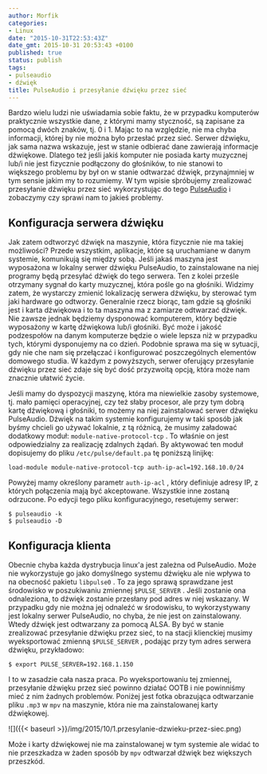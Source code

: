 ```yaml
---
author: Morfik
categories:
- Linux
date: "2015-10-31T22:53:43Z"
date_gmt: 2015-10-31 20:53:43 +0100
published: true
status: publish
tags:
- pulseaudio
- dźwięk
title: PulseAudio i przesyłanie dźwięku przez sieć
---
```


Bardzo wielu ludzi nie uświadamia sobie faktu, że w przypadku komputerów praktycznie wszystkie dane,
z którymi mamy styczność, są zapisane za pomocą dwóch znaków, tj. 0 i 1. Mając to na względzie, nie
ma chyba informacji, której by nie można było przesłać przez sieć. Serwer dźwięku, jak sama nazwa
wskazuje, jest w stanie odbierać dane zawierają informacje dźwiękowe. Dlatego też jeśli jakiś
komputer nie posiada karty muzycznej lub/i nie jest fizycznie podłączony do głośników, to nie
stanowi to większego problemu by był on w stanie odtwarzać dźwięk, przynajmniej w tym sensie jakim
my to rozumiemy. W tym wpisie sþróbujemy zrealizować przesyłanie dźwięku przez sieć wykorzystując do
tego [PulseAudio](https://www.freedesktop.org/wiki/Software/PulseAudio/) i zobaczymy czy sprawi nam
to jakieś problemy.

<!--more-->
## Konfiguracja serwera dźwięku

Jak zatem odtworzyć dźwięk na maszynie, która fizycznie nie ma takiej możliwości? Przede wszystkim,
aplikacje, które są uruchamiane w danym systemie, komunikują się między sobą. Jeśli jakaś maszyna
jest wyposażona w lokalny serwer dźwięku PulseAudio, to zainstalowane na niej programy będą
przesyłać dźwięk do tego serwera. Ten z kolei prześle otrzymany sygnał do karty muzycznej, która
pośle go na głośniki. Widzimy zatem, że wystarczy zmienić lokalizację serwera dźwięku, by sterować
tym jaki hardware go odtworzy. Generalnie rzecz biorąc, tam gdzie są głośniki jest i karta dźwiękowa
i to ta maszyna ma z zamiarze odtwarzać dźwięk. Nie zawsze jednak będziemy dysponować komputerem,
który będzie wyposażony w kartę dźwiękowa lub/i głośniki. Być może i jakość podzespołów na danym
komputerze będzie o wiele lepsza niż w przypadku tych, którymi dysponujemy na co dzień. Podobnie
sprawa ma się w sytuacji, gdy nie che nam się przełączać i konfigurować poszczególnych elementów
domowego studia. W każdym z powyższych, serwer oferujący przesyłanie dźwięku przez sieć zdaje się
być dość przyzwoitą opcją, która może nam znacznie ułatwić życie.

Jeśli mamy do dyspozycji maszynę, która ma niewielkie zasoby systemowe, tj. mało pamięci
operacyjnej, czy też słaby procesor, ale przy tym dobrą kartę dźwiękową i głośniki, to możemy na
niej zainstalować serwer dźwięku PulseAudio. Dźwięk na takim systemie konfigurujemy w taki sposób
jak byśmy chcieli go używać lokalnie, z tą różnicą, że musimy załadować dodatkowy moduł:
`module-native-protocol-tcp` . To właśnie on jest odpowiedzialny za realizację zdalnych żądań. By
aktywować ten moduł dopisujemy do pliku `/etc/pulse/default.pa` tę poniższą linijkę:

    load-module module-native-protocol-tcp auth-ip-acl=192.168.10.0/24

Powyżej mamy określony parametr `auth-ip-acl` , który definiuje adresy IP, z których połączenia mają
być akceptowane. Wszystkie inne zostaną odrzucone. Po edycji tego pliku konfiguracyjnego, resetujemy
serwer:

    $ pulseaudio -k
    $ pulseaudio -D

## Konfiguracja klienta

Obecnie chyba każda dystrybucja linux'a jest zależna od PulseAudio. Może nie wykorzystuje go jako
domyślnego systemu dźwięku ale nie wpływa to na obecność pakietu `libpulse0` . To za jego sprawą
sprawdzane jest środowisko w poszukiwaniu zmiennej `$PULSE_SERVER` . Jeśli zostanie ona odnaleziona,
to dźwięk zostanie przesłany pod adres w niej wskazany. W przypadku gdy nie można jej odnaleźć w
środowisku, to wykorzystywany jest lokalny serwer PulseAudio, no chyba, że nie jest on
zainstalowany. Wtedy dźwięk jest odtwarzany za pomocą ALSA. By być w stanie zrealizować przesyłanie
dźwięku przez sieć, to na stacji klienckiej musimy wyeksportować zmienną `$PULSE_SERVER` , podając
przy tym adres serwera dźwięku, przykładowo:

    $ export PULSE_SERVER=192.168.1.150

I to w zasadzie cała nasza praca. Po wyeksportowaniu tej zmiennej, przesyłanie dźwięku przez sieć
powinno działać OOTB i nie powinniśmy mieć z nim żadnych problemów. Poniżej jest fotka obrazująca
odtwarzanie pliku `.mp3` w `mpv` na maszynie, która nie ma zainstalowanej karty dźwiękowej.

![]({{< baseurl >}}/img/2015/10/1.przesylanie-dzwieku-przez-siec.png)

Może i karty dźwiękowej nie ma zainstalowanej w tym systemie ale widać to nie przeszkadza w żaden
sposób by `mpv` odtwarzał dźwięk bez większych przeszkód.
